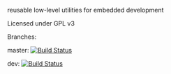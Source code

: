 reusable low-level utilities for embedded development

Licensed under GPL v3

Branches:

master: [![Build Status](https://travis-ci.org/malachib/util.embedded.svg?branch=master)](https://travis-ci.org/malachib/util.embedded)

dev: [![Build Status](https://travis-ci.org/malachib/util.embedded.svg?branch=dev)](https://travis-ci.org/malachib/util.embedded)
